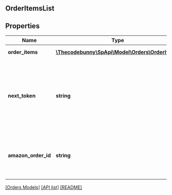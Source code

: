 ## OrderItemsList

## Properties

Name | Type | Description | Notes
------------ | ------------- | ------------- | -------------
**order_items** | [**\Thecodebunny\SpApi\Model\Orders\OrderItem[]**](OrderItem.md) | A list of order items. |
**next_token** | **string** | When present and not empty, pass this string token in the next request to return the next response page. | [optional]
**amazon_order_id** | **string** | An Amazon-defined order identifier, in 3-7-7 format. |

[[Orders Models]](../) [[API list]](../../Api) [[README]](../../../README.md)
